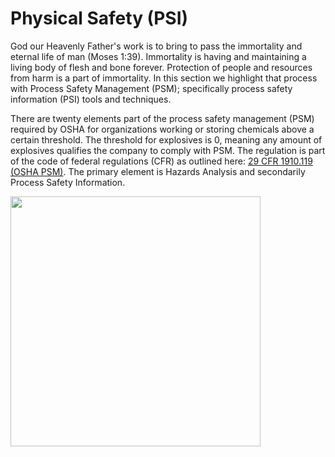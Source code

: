# Physical Safety (PSI)
God our Heavenly Father's work is to bring to pass the immortality and eternal life of man (Moses 1:39). Immortality is having and maintaining a living body of flesh and bone forever. Protection of people and resources from harm is a part of immortality. In this section we highlight that process with Process Safety Management (PSM); specifically process safety information (PSI) tools and techniques. 

There are twenty elements part of the process safety management (PSM) required by OSHA for organizations working or storing chemicals above a certain threshold. The threshold for explosives is 0, meaning any amount of explosives qualifies the company to comply with PSM. The regulation is part of the code of federal regulations (CFR) as outlined here: [29 CFR 1910.119 (OSHA PSM)](https://www.ecfr.gov/current/title-29/subtitle-B/chapter-XVII/part-1910/subpart-H/section-1910.119). The primary element is Hazards Analysis and secondarily Process Safety Information.

<img src="https://github.com/clint-bg/safetyinjc/blob/main/spiritual/supportfiles/PSMArch.png?raw=trueg" width="400">

```{tableofcontents}
```